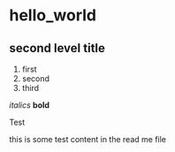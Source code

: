 # hello_world

## second level title

1. first
2. second
3. third

*italics*
**bold**

Test

this is some test content in the read me file

